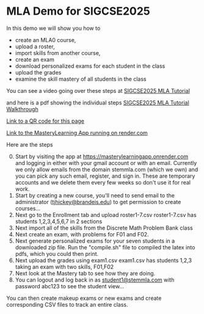 # MLA Demo for SIGCSE2025

In this demo we will show you how to 
* create an MLA0 course,
* upload a roster,
* import skills from another course,
* create an exam
* download personalized exams for each student in the class
* upload the grades
* examine the skill mastery of all students in the class

You can see a video going over these steps at
[SIGCSE2025 MLA Tutorial](https://dl.acm.org/doi/10.1145/3641555.3705053)

and here is a pdf showing the individual steps
[SIGCSE2025 MLA Tutorial Walkthrough](https://drive.google.com/drive/u/2/folders/1kWqh8Y2bQRXNw3PW46Ud8EowzAY7Dhbq)

[Link to a QR code for this page](./QR_Code_MLA_SIGCSE_DEMO.png)

[Link to the MasteryLearning App running on render.com](https://masterylearningapp.onrender.com)



Here are the steps

0. Start by visiting the app at https://masterylearningapp.onrender.com and logging in
   either with your gmail account or with an email. Currently we only allow emails from the
   domain stemmla.com (which we own) and you can pick any such email, register, and sign in.
   These are temporary accounts and we delete them every few weeks so don't use it for real work.
2. Start by creating a new course, you'll need to send email to the administrator (tjhickey@brandeis.edu)
   to get permission to create courses...
3. Next go to the Enrollment tab and upload roster1-7.csv 
   roster1-7.csv has students 1,2,3,4,5,6,7 in 2 sections
4. Next import all of the skills from the Discrete Math Problem Bank class
5. Next create an exam, with problems for F01 and F02.
6. Next generate personalized exams for your seven students
   in a downloaded zip file. Run the "compile.sh" file to compiled the
   latex into pdfs, which you could then print.
7. Next upload the grades using exam1.csv
   exam1.csv has students 1,2,3 taking an exam with two skills, F01,F02
8. Next look at the Mastery tab to see how they are doing.
9. You can logout and log back in as student1@stemmla.com with password abc123 to see the student view...

You can then create makeup exams or new exams and create corresponding CSV files
to track an entire class.
